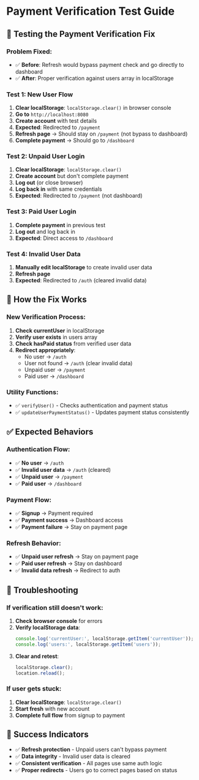 # Payment Verification Test Guide

## 🎯 **Testing the Payment Verification Fix**

### **Problem Fixed:**
- ✅ **Before**: Refresh would bypass payment check and go directly to dashboard
- ✅ **After**: Proper verification against users array in localStorage

### **Test 1: New User Flow**
1. **Clear localStorage**: `localStorage.clear()` in browser console
2. **Go to** `http://localhost:8080`
3. **Create account** with test details
4. **Expected**: Redirected to `/payment`
5. **Refresh page** → Should stay on `/payment` (not bypass to dashboard)
6. **Complete payment** → Should go to `/dashboard`

### **Test 2: Unpaid User Login**
1. **Clear localStorage**: `localStorage.clear()`
2. **Create account** but don't complete payment
3. **Log out** (or close browser)
4. **Log back in** with same credentials
5. **Expected**: Redirected to `/payment` (not dashboard)

### **Test 3: Paid User Login**
1. **Complete payment** in previous test
2. **Log out** and log back in
3. **Expected**: Direct access to `/dashboard`

### **Test 4: Invalid User Data**
1. **Manually edit localStorage** to create invalid user data
2. **Refresh page**
3. **Expected**: Redirected to `/auth` (cleared invalid data)

## 🔧 **How the Fix Works**

### **New Verification Process:**
1. **Check currentUser** in localStorage
2. **Verify user exists** in users array
3. **Check hasPaid status** from verified user data
4. **Redirect appropriately**:
   - No user → `/auth`
   - User not found → `/auth` (clear invalid data)
   - Unpaid user → `/payment`
   - Paid user → `/dashboard`

### **Utility Functions:**
- ✅ `verifyUser()` - Checks authentication and payment status
- ✅ `updateUserPaymentStatus()` - Updates payment status consistently

## ✅ **Expected Behaviors**

### **Authentication Flow:**
- ✅ **No user** → `/auth`
- ✅ **Invalid user data** → `/auth` (cleared)
- ✅ **Unpaid user** → `/payment`
- ✅ **Paid user** → `/dashboard`

### **Payment Flow:**
- ✅ **Signup** → Payment required
- ✅ **Payment success** → Dashboard access
- ✅ **Payment failure** → Stay on payment page

### **Refresh Behavior:**
- ✅ **Unpaid user refresh** → Stay on payment page
- ✅ **Paid user refresh** → Stay on dashboard
- ✅ **Invalid data refresh** → Redirect to auth

## 🐛 **Troubleshooting**

### **If verification still doesn't work:**
1. **Check browser console** for errors
2. **Verify localStorage data**:
   ```javascript
   console.log('currentUser:', localStorage.getItem('currentUser'));
   console.log('users:', localStorage.getItem('users'));
   ```
3. **Clear and retest**:
   ```javascript
   localStorage.clear();
   location.reload();
   ```

### **If user gets stuck:**
1. **Clear localStorage**: `localStorage.clear()`
2. **Start fresh** with new account
3. **Complete full flow** from signup to payment

## 🎉 **Success Indicators**

- ✅ **Refresh protection** - Unpaid users can't bypass payment
- ✅ **Data integrity** - Invalid user data is cleared
- ✅ **Consistent verification** - All pages use same auth logic
- ✅ **Proper redirects** - Users go to correct pages based on status 
